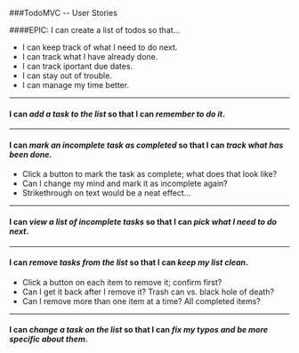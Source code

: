 ###TodoMVC -- User Stories

####EPIC: I can create a list of todos so that...

* I can keep track of what I need to do next.
* I can track what I have already done.
* I can track iportant due dates.
* I can stay out of trouble.
* I can manage my time better.



----

#### I can _add a task to the list_ so that I can _remember to do it_.

----

#### I can _mark an incomplete task as completed_ so that I can _track what has been done._

* Click a button to mark the task as complete; what does that look like?
* Can I change my mind and mark it as incomplete again?
* Strikethrough on text would be a neat effect...

----

#### I can _view a list of incomplete tasks_ so that I can _pick what I need to do next_.

----

#### I can _remove tasks from the list_ so that I can _keep my list clean_.

* Click a button on each item to remove it; confirm first?
* Can I get it back after I remove it? Trash can vs. black hole of death?
* Can I remove more than one item at a time? All completed items?

----

#### I can _change a task on the list_ so that I can _fix my typos and be more specific about them_.
